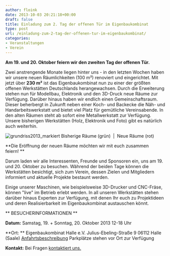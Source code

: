 ```yaml
---
author: floink
date: 2013-10-03 20:21:18+00:00
draft: false
title: Einladung zum 2. Tag der offenen Tür im Eigenbaukombinat
type: post
url: /einladung-zum-2-tag-der-offenen-tur-im-eigenbaukombinat/
categories:
- Veranstaltungen
- Verein
---
```


**Am 19. und 20. Oktober feiern wir den zweiten Tag der offenen Tür.**


Zwei anstrengende Monate liegen hinter uns - in den letzten Wochen haben wir unsere neuen Räumlichkeiten (100 m²) renoviert und eingerichtet. Mit jetzt über **230 m²** ist das Eigenbaukombinat nun zu einer der größten offenen Werkstätten Deutschlands herangewachsen. Durch die Erweiterung stehen nun für Modellbau, Elektronik und den 3D-Druck neue Räume zur Verfügung. Darüber hinaus haben wir endlich einen Gemeinschaftsraum. Dieser beherbergt in Zukunft neben einer Koch- und Backecke die Näh- und Handarbeitswerkstatt und bietet viel Platz für gemütliche Vereinsabende. In den alten Räumen steht ab sofort eine Metallwerkstatt zur Verfügung. Unsere bisherigen Werkstätten (Holz, Elektronik und Foto) gibt es natürlich auch weiterhin.




![grundriss2013_markiert](https://eigenbaukombinat.de/wp-content/uploads/2013/08/grundriss2013_markiert.png)
Bisherige Räume (grün)  |  Neue Räume (rot)




**Die Eröffnung der neuen Räume möchten wir mit euch zusammen feiern! **




Darum laden wir alle Interessenten, Freunde und Sponsoren ein, uns am 19. und 20. Oktober zu besuchen. Während der beiden Tage können die Werkstätten besichtigt, sich zum Verein, dessen Zielen und Mitgliedern informiert und aktuelle Projekte bestaunt werden.




Einige unserer Maschinen, wie beispielsweise 3D-Drucker und CNC-Fräse, können "live" im Betrieb erlebt werden. In all unseren Werkstätten stehen darüber hinaus Experten zur Verfügung, mit denen Ihr euch zu Projektideen und deren Realisierbarkeit im Eigenbaukombinat austauschen könnt.




** BESUCHERINFORMATIONEN **


**Datum:**
Samstag, 19. + Sonntag, 20. Oktober 2013
12-18 Uhr

**Ort: **
Eigenbaukombinat Halle e.V.
Julius-Ebeling-Straße 9
06112 Halle (Saale)
[Anfahrtsbeschreibung](/kontakt/anfahrt/)
Parkplätze stehen vor Ort zur Verfügung

**Kontakt:**
Bei Fragen [kontaktiert uns.](/kontakt/)
